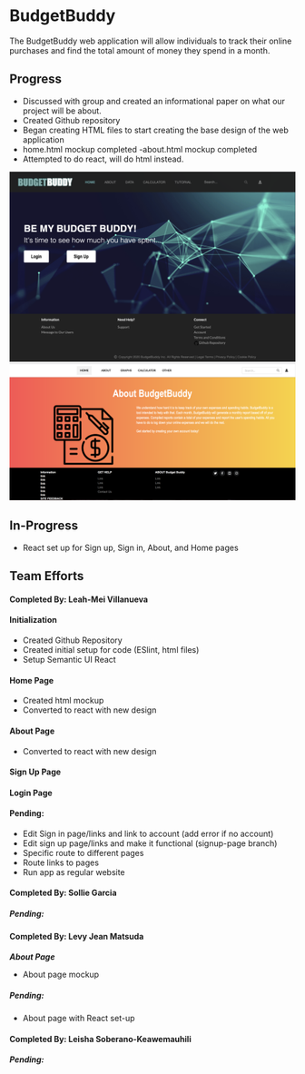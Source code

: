 # BudgetBuddy
The BudgetBuddy web application will allow individuals to track their online purchases and find the total amount of money they spend in a month.

## Progress
- Discussed with group and created an informational paper on what our project will be about.
- Created Github repository
- Began creating HTML files to start creating the base design of the web application
- home.html mockup completed
-about.html mockup completed
- Attempted to do react, will do html instead.

<img src="images/home-page-mock-up.png">
<img src="images/about-page-mockup.png">

## In-Progress
- React set up for Sign up, Sign in, About, and Home pages

## Team Efforts

#### Completed By: Leah-Mei Villanueva

#### Initialization
- Created Github Repository
- Created initial setup for code (ESlint, html files)
- Setup Semantic UI React 

#### Home Page
- Created html mockup
- Converted to react with new design

#### About Page
- Converted to react with new design

#### Sign Up Page


#### Login Page


#### Pending:
- Edit Sign in page/links and link to account (add error if no account)
- Edit sign up page/links and make it functional (signup-page branch)
- Specific route to different pages
- Route links to pages
- Run app as regular website

#### Completed By: Sollie Garcia

##### Pending:

#### Completed By: Levy Jean Matsuda

***About Page***
- About page mockup 

##### Pending:
- About page with React set-up 

#### Completed By: Leisha Soberano-Keawemauhili

##### Pending:


